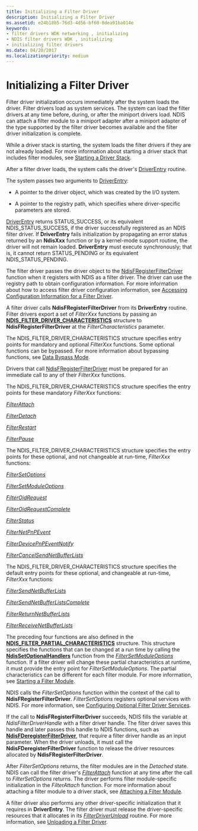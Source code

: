 ```yaml
---
title: Initializing a Filter Driver
description: Initializing a Filter Driver
ms.assetid: e24b18b5-76d3-4d56-bf60-0dea91ba014e
keywords:
- filter drivers WDK networking , initializing
- NDIS filter drivers WDK , initializing
- initializing filter drivers
ms.date: 04/20/2017
ms.localizationpriority: medium
---
```


# Initializing a Filter Driver



Filter driver initialization occurs immediately after the system loads the driver. Filter drivers load as system services. The system can load the filter drivers at any time before, during, or after the miniport drivers load. NDIS can attach a filter module to a miniport adapter after a miniport adapter of the type supported by the filter driver becomes available and the filter driver initialization is complete.

While a driver stack is starting, the system loads the filter drivers if they are not already loaded. For more information about starting a driver stack that includes filter modules, see [Starting a Driver Stack](starting-a-driver-stack.md).

After a filter driver loads, the system calls the driver's [DriverEntry](https://docs.microsoft.com/windows-hardware/drivers/ddi/wdm/nc-wdm-driver_initialize) routine. 

The system passes two arguments to [DriverEntry](https://docs.microsoft.com/windows-hardware/drivers/ddi/wdm/nc-wdm-driver_initialize):

-   A pointer to the driver object, which was created by the I/O system.

-   A pointer to the registry path, which specifies where driver-specific parameters are stored.

[DriverEntry](https://docs.microsoft.com/windows-hardware/drivers/ddi/wdm/nc-wdm-driver_initialize) returns STATUS_SUCCESS, or its equivalent NDIS_STATUS_SUCCESS, if the driver successfully registered as an NDIS filter driver. If **DriverEntry** fails initialization by propagating an error status returned by an **NdisXxx** function or by a kernel-mode support routine, the driver will not remain loaded. **DriverEntry** must execute synchronously; that is, it cannot return STATUS_PENDING or its equivalent NDIS_STATUS_PENDING.

The filter driver passes the driver object to the [NdisFRegisterFilterDriver](https://docs.microsoft.com/windows-hardware/drivers/ddi/ndis/nf-ndis-ndisfregisterfilterdriver) function when it registers with NDIS as a filter driver. The driver can use the registry path to obtain configuration information. For more information about how to access filter driver configuration information, see [Accessing Configuration Information for a Filter Driver](accessing-configuration-information-for-a-filter-driver.md).

A filter driver calls **NdisFRegisterFilterDriver** from its **DriverEntry** routine. Filter drivers export a set of *FilterXxx* functions by passing an [**NDIS\_FILTER\_DRIVER\_CHARACTERISTICS**](https://docs.microsoft.com/windows-hardware/drivers/ddi/ndis/ns-ndis-_ndis_filter_driver_characteristics) structure to **NdisFRegisterFilterDriver** at the *FilterCharacteristics* parameter.

The NDIS\_FILTER\_DRIVER\_CHARACTERISTICS structure specifies entry points for mandatory and optional *FilterXxx* functions. Some optional functions can be bypassed. For more information about bypassing functions, see [Data Bypass Mode](data-bypass-mode.md).

Drivers that call [NdisFRegisterFilterDriver](https://docs.microsoft.com/windows-hardware/drivers/ddi/ndis/nf-ndis-ndisfregisterfilterdriver) must be prepared for an immediate call to any of their *FilterXxx* functions.

The NDIS\_FILTER\_DRIVER\_CHARACTERISTICS structure specifies the entry points for these mandatory *FilterXxx* functions:

[*FilterAttach*](https://docs.microsoft.com/windows-hardware/drivers/ddi/ndis/nc-ndis-filter_attach)

[*FilterDetach*](https://docs.microsoft.com/windows-hardware/drivers/ddi/ndis/nc-ndis-filter_detach)

[*FilterRestart*](https://docs.microsoft.com/windows-hardware/drivers/ddi/ndis/nc-ndis-filter_restart)

[*FilterPause*](https://docs.microsoft.com/windows-hardware/drivers/ddi/ndis/nc-ndis-filter_pause)

The NDIS\_FILTER\_DRIVER\_CHARACTERISTICS structure specifies the entry points for these optional, and not changeable at run-time, *FilterXxx* functions:

[*FilterSetOptions*](https://docs.microsoft.com/windows-hardware/drivers/ddi/ndis/nc-ndis-set_options)

[*FilterSetModuleOptions*](https://docs.microsoft.com/windows-hardware/drivers/ddi/ndis/nc-ndis-filter_set_module_options)

[*FilterOidRequest*](https://docs.microsoft.com/windows-hardware/drivers/ddi/ndis/nc-ndis-filter_oid_request)

[*FilterOidRequestComplete*](https://docs.microsoft.com/windows-hardware/drivers/ddi/ndis/nc-ndis-filter_oid_request_complete)

[*FilterStatus*](https://docs.microsoft.com/windows-hardware/drivers/ddi/ndis/nc-ndis-filter_status)

[*FilterNetPnPEvent*](https://docs.microsoft.com/windows-hardware/drivers/ddi/ndis/nc-ndis-filter_net_pnp_event)

[*FilterDevicePnPEventNotify*](https://docs.microsoft.com/windows-hardware/drivers/ddi/ndis/nc-ndis-filter_device_pnp_event_notify)

[*FilterCancelSendNetBufferLists*](https://docs.microsoft.com/windows-hardware/drivers/ddi/ndis/nc-ndis-filter_cancel_send_net_buffer_lists)

The NDIS\_FILTER\_DRIVER\_CHARACTERISTICS structure specifies the default entry points for these optional, and changeable at run-time, *FilterXxx* functions:

[*FilterSendNetBufferLists*](https://docs.microsoft.com/windows-hardware/drivers/ddi/ndis/nc-ndis-filter_send_net_buffer_lists)

[*FilterSendNetBufferListsComplete*](https://docs.microsoft.com/windows-hardware/drivers/ddi/ndis/nc-ndis-filter_send_net_buffer_lists_complete)

[*FilterReturnNetBufferLists*](https://docs.microsoft.com/windows-hardware/drivers/ddi/ndis/nc-ndis-filter_return_net_buffer_lists)

[*FilterReceiveNetBufferLists*](https://docs.microsoft.com/windows-hardware/drivers/ddi/ndis/nc-ndis-filter_receive_net_buffer_lists)

The preceding four functions are also defined in the [**NDIS\_FILTER\_PARTIAL\_CHARACTERISTICS**](https://docs.microsoft.com/windows-hardware/drivers/ddi/ndis/ns-ndis-_ndis_filter_partial_characteristics) structure. This structure specifies the functions that can be changed at a run time by calling the [**NdisSetOptionalHandlers**](https://docs.microsoft.com/windows-hardware/drivers/ddi/ndis/nf-ndis-ndissetoptionalhandlers) function from the [*FilterSetModuleOptions*](https://docs.microsoft.com/windows-hardware/drivers/ddi/ndis/nc-ndis-filter_set_module_options) function. If a filter driver will change these partial characteristics at runtime, it must provide the entry point for *FilterSetModuleOptions*. The partial characteristics can be different for each filter module. For more information, see [Starting a Filter Module](starting-a-filter-module.md).

NDIS calls the *FilterSetOptions* function within the context of the call to **NdisFRegisterFilterDriver**. *FilterSetOptions* registers optional services with NDIS. For more information, see [Configuring Optional Filter Driver Services](configuring-optional-filter-driver-services.md).

If the call to **NdisFRegisterFilterDriver** succeeds, NDIS fills the variable at *NdisFilterDriverHandle* with a filter driver handle. The filter driver saves this handle and later passes this handle to NDIS functions, such as [**NdisFDeregisterFilterDriver**](https://docs.microsoft.com/windows-hardware/drivers/ddi/ndis/nf-ndis-ndisfderegisterfilterdriver), that require a filter driver handle as an input parameter. When the driver unloads, it must call the **NdisFDeregisterFilterDriver** function to release the driver resources allocated by **NdisFRegisterFilterDriver**.

After *FilterSetOptions* returns, the filter modules are in the *Detached* state. NDIS can call the filter driver's [*FilterAttach*](https://docs.microsoft.com/windows-hardware/drivers/ddi/ndis/nc-ndis-filter_attach) function at any time after the call to *FilterSetOptions* returns. The driver performs filter module-specific initialization in the *FilterAttach* function. For more information about attaching a filter module to a driver stack, see [Attaching a Filter Module](attaching-a-filter-module.md).

A filter driver also performs any other driver-specific initialization that it requires in **DriverEntry**. The filter driver must release the driver-specific resources that it allocates in its [*FilterDriverUnload*](https://docs.microsoft.com/windows-hardware/drivers/network/unloading-a-filter-driver) routine. For more information, see [Unloading a Filter Driver](unloading-a-filter-driver.md).

 

 





